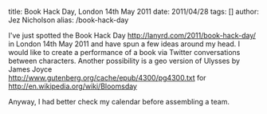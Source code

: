 title: Book Hack Day, London 14th May 2011
date: 2011/04/28
tags: []
author: Jez Nicholson
alias: /book-hack-day

I've just spotted the Book Hack Day <a href="http://lanyrd.com/2011/book-hack-day/">http://lanyrd.com/2011/book-hack-day/</a> in London 14th May 2011 and have spun a few ideas around my head. I would like to create a performance of a book via Twitter conversations between characters. Another possibility is a geo version of Ulysses by James Joyce <br /><a href="http://www.gutenberg.org/cache/epub/4300/pg4300.txt">http://www.gutenberg.org/cache/epub/4300/pg4300.txt</a> for <a href="http://en.wikipedia.org/wiki/Bloomsday">http://en.wikipedia.org/wiki/Bloomsday</a>

Anyway, I had better check my calendar before assembling a team.
